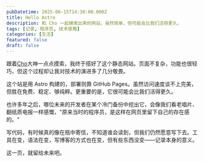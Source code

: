 ```yaml
---
pubDatetime: 2025-06-15T14:30:00.000Z
title: Hello Astro
description: 和 Cho 一起摸索出来的网站，虽然简单，但可能会比我们活得更久。
tags: [记录, 程序员, 技术感慨]
categories: [生活]
featured: false
draft: false
---
```



跟着[Cho](https://frynut.com/)大神一点点摸索，我终于搭好了这个静态网站。页面不复杂，功能也很轻巧，但这个过程却让我对技术的演进多了几分敬畏。

这个站是用 Astro 构建的，部署则靠 GitHub Pages。虽然访问速度谈不上完美，但胜在免费、稳定、够纯粹。更重要的是，它很可能会比我们活得更久。

也许多年之后，哪位未来的开发者在某个冷门备份中挖出它，会像我们看老唱片、翻纸质电报一样感慨，"原来当时的程序员，是这样在网页里留下自己的存在感的。"

写代码，有时候真的像在瓶中寄信，不知道谁会读到，但我们仍然愿意写下去。工具在变，语法在变，写博客的方式也在变，但有些东西没变——记录本身的意义。

这一页，就留给未来吧。